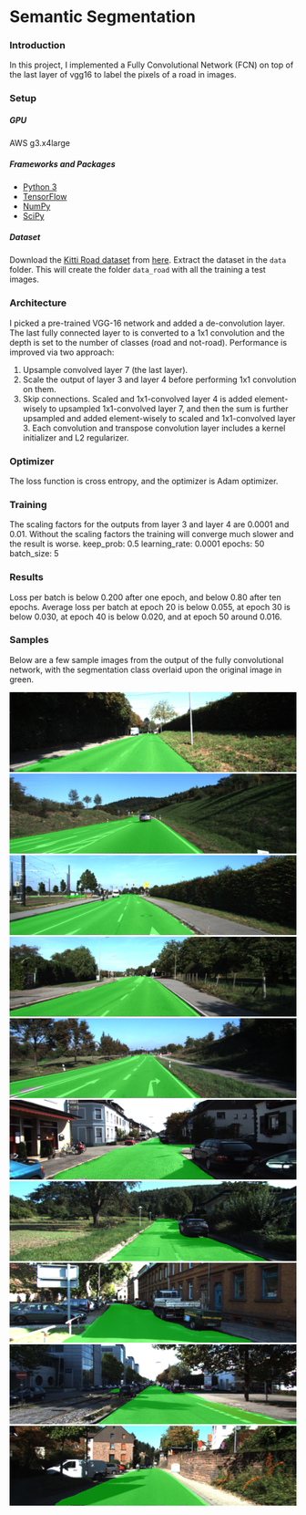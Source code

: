# Semantic Segmentation
### Introduction
In this project, I implemented a Fully Convolutional Network (FCN) on top of the last layer of vgg16 to label the pixels of a road in images.

### Setup
##### GPU
AWS g3.x4large
##### Frameworks and Packages
 - [Python 3](https://www.python.org/)
 - [TensorFlow](https://www.tensorflow.org/)
 - [NumPy](http://www.numpy.org/)
 - [SciPy](https://www.scipy.org/)
##### Dataset
Download the [Kitti Road dataset](http://www.cvlibs.net/datasets/kitti/eval_road.php) from [here](http://www.cvlibs.net/download.php?file=data_road.zip).  Extract the dataset in the `data` folder.  This will create the folder `data_road` with all the training a test images.

### Architecture
I picked a pre-trained VGG-16 network and added a de-convolution layer. The last fully connected layer to is converted to a 1x1 convolution and the depth is set to the number of classes (road and not-road). Performance is improved via two approach:
1. Upsample convolved layer 7 (the last layer).
2. Scale the output of layer 3 and layer 4 before performing 1x1 convolution on them.
3. Skip connections. Scaled and 1x1-convolved layer 4 is added element-wisely to upsampled 1x1-convolved layer 7, and then the sum is further upsampled and added element-wisely to scaled and 1x1-convolved layer 3. Each convolution and transpose convolution layer includes a kernel initializer and L2 regularizer.

### Optimizer
The loss function is cross entropy, and the optimizer is Adam optimizer.

### Training
The scaling factors for the outputs from layer 3 and layer 4 are 0.0001 and 0.01. Without the scaling factors the training will converge much slower and the result is worse.
keep_prob: 0.5
learning_rate: 0.0001
epochs: 50
batch_size: 5

### Results
Loss per batch is below 0.200 after one epoch, and below 0.80 after ten epochs. Average loss per batch at epoch 20 is below 0.055, at epoch 30 is below 0.030, at epoch 40 is below 0.020, and at epoch 50 around 0.016.

### Samples
Below are a few sample images from the output of the fully convolutional network, with the segmentation class overlaid upon the original image in green.

![img1](https://github.com/hpnhxxwn/CarND-Semantic-Segmentation/blob/master/um_000020.png?raw=true)
![img2](https://github.com/hpnhxxwn/CarND-Semantic-Segmentation/blob/master/umm_000030.png?raw=true)
![img3](https://github.com/hpnhxxwn/CarND-Semantic-Segmentation/blob/master/umm_000040.png?raw=true)
![img4](https://github.com/hpnhxxwn/CarND-Semantic-Segmentation/blob/master/umm_000050.png?raw=true)
![img5](https://github.com/hpnhxxwn/CarND-Semantic-Segmentation/blob/master/umm_000090.png?raw=true)
![img6](https://github.com/hpnhxxwn/CarND-Semantic-Segmentation/blob/master/uu_000010.png?raw=true)
![img7](https://github.com/hpnhxxwn/CarND-Semantic-Segmentation/blob/master/uu_000040.png?raw=true)
![img8](https://github.com/hpnhxxwn/CarND-Semantic-Segmentation/blob/master/uu_000070.png?raw=true)
![img9](https://github.com/hpnhxxwn/CarND-Semantic-Segmentation/blob/master/uu_000080.png?raw=true)
![img10](https://github.com/hpnhxxwn/CarND-Semantic-Segmentation/blob/master/uu_000090.png?raw=true)
